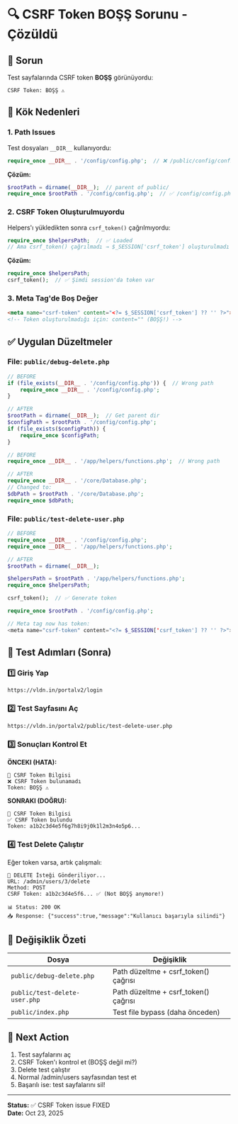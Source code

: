 # 🔍 CSRF Token BOŞŞ Sorunu - Çözüldü

## 🐛 Sorun

Test sayfalarında CSRF token **BOŞŞ** görünüyordu:
```
CSRF Token: BOŞŞ ⚠️
```

## 🔧 Kök Nedenleri

### 1. **Path Issues** 
Test dosyaları `__DIR__` kullanıyordu:
```php
require_once __DIR__ . '/config/config.php';  // ❌ /public/config/config.php (YOK!)
```

**Çözüm:**
```php
$rootPath = dirname(__DIR__);  // parent of public/
require_once $rootPath . '/config/config.php';  // ✅ /config/config.php (OK!)
```

### 2. **CSRF Token Oluşturulmuyordu**
Helpers'ı yükledikten sonra `csrf_token()` çağrılmıyordu:
```php
require_once $helpersPath;  // ✅ Loaded
// Ama csrf_token() çağrılmadı → $_SESSION['csrf_token'] oluşturulmadı
```

**Çözüm:**
```php
require_once $helpersPath;
csrf_token();  // ✅ Şimdi session'da token var
```

### 3. **Meta Tag'de Boş Değer**
```html
<meta name="csrf-token" content="<?= $_SESSION['csrf_token'] ?? '' ?>">
<!-- Token oluşturulmadığı için: content="" (BOŞŞ!) -->
```

## ✅ Uygulan Düzeltmeler

### File: `public/debug-delete.php`

```php
// BEFORE
if (file_exists(__DIR__ . '/config/config.php')) {  // Wrong path
    require_once __DIR__ . '/config/config.php';
}

// AFTER  
$rootPath = dirname(__DIR__);  // Get parent dir
$configPath = $rootPath . '/config/config.php';
if (file_exists($configPath)) {
    require_once $configPath;
}

// BEFORE
require_once __DIR__ . '/app/helpers/functions.php';  // Wrong path

// AFTER
require_once __DIR__ . '/core/Database.php';
// Changed to:
$dbPath = $rootPath . '/core/Database.php';
require_once $dbPath;
```

### File: `public/test-delete-user.php`

```php
// BEFORE
require_once __DIR__ . '/config/config.php';
require_once __DIR__ . '/app/helpers/functions.php';

// AFTER
$rootPath = dirname(__DIR__);

$helpersPath = $rootPath . '/app/helpers/functions.php';
require_once $helpersPath;

csrf_token();  // ✅ Generate token

require_once $rootPath . '/config/config.php';

// Meta tag now has token:
<meta name="csrf-token" content="<?= $_SESSION['csrf_token'] ?? '' ?>">
```

## 🧪 Test Adımları (Sonra)

### 1️⃣ Giriş Yap
```
https://vldn.in/portalv2/login
```

### 2️⃣ Test Sayfasını Aç
```
https://vldn.in/portalv2/public/test-delete-user.php
```

### 3️⃣ Sonuçları Kontrol Et

**ÖNCEKI (HATA):**
```
🔐 CSRF Token Bilgisi
❌ CSRF Token bulunamadı
Token: BOŞŞ ⚠️
```

**SONRAKI (DOĞRU):**
```
🔐 CSRF Token Bilgisi  
✅ CSRF Token bulundu
Token: a1b2c3d4e5f6g7h8i9j0k1l2m3n4o5p6...
```

### 4️⃣ Test Delete Çalıştır

Eğer token varsa, artık çalışmalı:
```
🚀 DELETE İsteği Gönderiliyor...
URL: /admin/users/3/delete
Method: POST
CSRF Token: a1b2c3d4e5f6... ✅ (Not BOŞŞ anymore!)

📊 Status: 200 OK
📥 Response: {"success":true,"message":"Kullanıcı başarıyla silindi"}
```

## 🎯 Değişiklik Özeti

| Dosya | Değişiklik |
|-------|-----------|
| `public/debug-delete.php` | Path düzeltme + csrf_token() çağrısı |
| `public/test-delete-user.php` | Path düzeltme + csrf_token() çağrısı |
| `public/index.php` | Test file bypass (daha önceden) |

## 🚀 Next Action

1. Test sayfalarını aç
2. CSRF Token'ı kontrol et (BOŞŞ değil mi?)
3. Delete test çalıştır
4. Normal /admin/users sayfasından test et
5. Başarılı ise: test sayfalarını sil!

---

**Status:** ✅ CSRF Token issue FIXED  
**Date:** Oct 23, 2025
